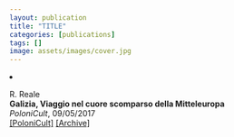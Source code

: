 ```yaml
---
layout: publication
title: "TITLE"
categories: [publications]
tags: []
image: assets/images/cover.jpg
---
```

<!-- Item: TODO -->
<li ><p>
R. Reale<br>
<b>Galizia, Viaggio nel cuore scomparso della Mitteleuropa</b><br>
<i>PoloniCult</i>, 09/05/2017
<br />
<a href="https://polonicult.com/galizia-pollack/" target="_blank">[PoloniCult]</a>
<a href="https://web.archive.org/web/*/http://polonicult.com/galizia-pollack/" target="_blank">[Archive]</a>
</p>
<div id="bib_TODO" class="bibtex noshow">
<pre>
</pre>
</div>
</li>
